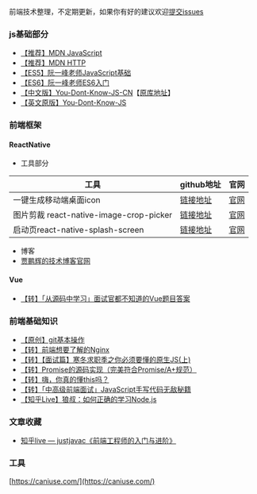 前端技术整理，不定期更新，如果你有好的建议欢迎[提交issues](https://github.com/pliybird/relearning-front-end/issues)

### js基础部分
- [【推荐】MDN JavaScript](https://developer.mozilla.org/zh-CN/docs/Web/JavaScript)
- [【推荐】MDN HTTP](https://developer.mozilla.org/zh-CN/docs/Web/HTTP)
- [【ES5】阮一峰老师JavaScript基础](https://wangdoc.com/javascript)
- [【ES6】阮一峰老师ES6入门](/Ruanyifeng-ES6-Doc)
- [【中文版】You-Dont-Know-JS-CN](/You-Dont-Know-JS)【[原库地址](https://github.com/CuiFi/You-Dont-Know-JS-CN)】
- [【英文原版】You-Dont-Know-JS](https://github.com/getify/You-Dont-Know-JS)

### 前端框架
#### ReactNative
- 工具部分

|工具|github地址|官网|
|---|---|---|
|一键生成移动端桌面icon|[链接地址](https://github.com/zhanghuanchong/icon-workshop)|[官网](https://icon.wuruihong.com/)|
|图片剪裁 react-native-image-crop-picker|[链接地址](https://github.com/ivpusic/react-native-image-crop-picker)|[官网](https://github.com/ivpusic/react-native-image-crop-picker)|
|启动页react-native-splash-screen|[链接地址](https://github.com/crazycodeboy/react-native-splash-screen)|[官网](https://github.com/crazycodeboy/react-native-splash-screen)|

- 博客
- [贾鹏辉的技术博客官网](http://www.devio.org/tags/#React%20Native)
#### Vue
- [【转】「从源码中学习」面试官都不知道的Vue题目答案](https://juejin.im/post/5c959f74f265da610c068fa8)
### 前端基础知识
- [【原创】git基本操作](https://www.jianshu.com/p/e93deccca93c)
- [【转】前端想要了解的Nginx](https://juejin.im/post/5cae9de95188251ae2324ec3)
- [【转】【面试篇】寒冬求职季之你必须要懂的原生JS(上)](https://juejin.im/post/5cab0c45f265da2513734390#heading-0)
- [【转】Promise的源码实现（完美符合Promise/A+规范）](https://juejin.im/post/5c88e427f265da2d8d6a1c84)
- [【转】嗨，你真的懂this吗？](https://juejin.im/post/5c96d0c751882511c832ff7b)
- [【转】「中高级前端面试」JavaScript手写代码无敌秘籍](https://juejin.im/post/5c9c3989e51d454e3a3902b6)
- [【知乎Live】狼叔：如何正确的学习Node.js](https://i5ting.github.io/How-to-learn-node-correctly/)

### 文章收藏
- [知乎live — justjavac《前端工程师的入门与进阶》](https://shenbao.github.io/2017/04/22/justjavac-live/)

### 工具
[https://caniuse.com/](https://caniuse.com/)
